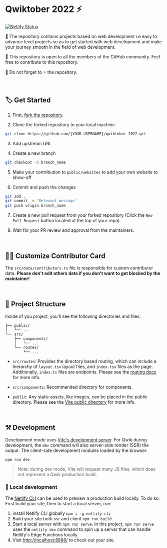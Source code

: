 # Qwiktober 2022 ⚡️

[![Netlify Status](https://api.netlify.com/api/v1/badges/76ac0dc0-23c6-46b1-9374-edf61d6a4648/deploy-status)](https://app.netlify.com/sites/qwiktober2022/deploys)

🎯 The repository contains projects based on web development i.e easy to advance level projects so as to get started with web development and make your journey smooth in the field of web development.

🎯 This repository is open to all the members of the GitHub community. Feel free to contribute to this repository.

🎯 Do not forget to ⭐ the repository.

<br />

## 🏷️ Get Started

1. First, [fork the repository](https://github.com/ImBIOS/qwiktober-2022/fork).

2. Clone the forked repository to your local machine.

```bash
git clone https://github.com/{YOUR-USERNAME}/qwiktober-2022.git
```

3. Add upstream URL

4. Create a new branch

```bash
git checkout -b branch_name
```

5. Make your contribution to `public/websites` to add your own website to show-off

6. Commit and push the changes

```bash
git add .
git commit -m 'Relevant message'
git push origin branch_name
```

7. Create a new pull request from your forked repository (Click the `New Pull Request` button located at the top of your repo)

8. Wait for your PR review and approval from the maintainers.

   <br />

## 🧑‍💻 Customize Contributor Card

The `src/data/contributors.ts` file is responsible for custom contributor data. **Please don't edit others data if you don't want to get blocked by the maintainer!** 

   <br />

## 🫗 Project Structure

Inside of you project, you'll see the following directories and files:

```
├── public/
│   └── ...
└── src/
    ├── components/
    │   └── ...
    └── routes/
        └── ...
```

- `src/routes`: Provides the directory based routing, which can include a hierarchy of `layout.tsx` layout files, and `index.tsx` files as the page. Additionally, `index.ts` files are endpoints. Please see the [routing docs](https://qwik.builder.io/qwikcity/routing/overview/) for more info.

- `src/components`: Recommended directory for components.

- `public`: Any static assets, like images, can be placed in the public directory. Please see the [Vite public directory](https://vitejs.dev/guide/assets.html#the-public-directory) for more info.

<br />

## ⚒️ Development

Development mode uses [Vite's development server](https://vitejs.dev/). For Qwik during development, the `dev` command will also server-side render (SSR) the output. The client-side development modules loaded by the browser.

```
npm run dev
```

> Note: during dev mode, Vite will request many JS files, which does not represent a Qwik production build.


### 🔨 Local development

The [Netlify CLI](https://docs.netlify.com/cli/get-started/) can be used to preview a production build locally. To do so: First build your site, then to start a local server, run:

1. install Netlify CLI globally `npm i -g netlify-cli`
2. Build your site both ssr and client `npm run build`.
3. Start a local server with `npm run serve`.
   In this project, `npm run serve` uses the `netlify dev` command to spin up a server that can handle Netlify's Edge Functions locally.
4. Visit [http://localhost:8888/](http://localhost:8888/) to check out your site.
